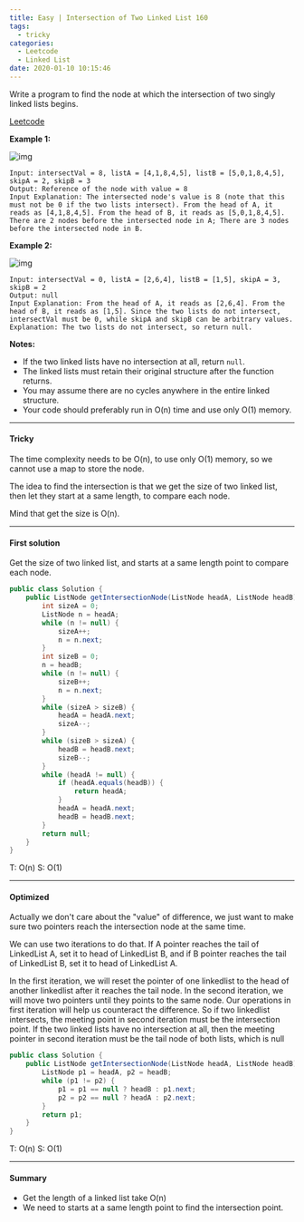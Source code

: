 ```yaml
---
title: Easy | Intersection of Two Linked List 160
tags:
  - tricky
categories:
  - Leetcode
  - Linked List
date: 2020-01-10 10:15:46
---
```


Write a program to find the node at which the intersection of two singly linked lists begins.

[Leetcode](https://leetcode.com/problems/intersection-of-two-linked-lists/)

<!--more-->

**Example 1:**

![img](https://assets.leetcode.com/uploads/2018/12/13/160_example_1.png)



```
Input: intersectVal = 8, listA = [4,1,8,4,5], listB = [5,0,1,8,4,5], skipA = 2, skipB = 3
Output: Reference of the node with value = 8
Input Explanation: The intersected node's value is 8 (note that this must not be 0 if the two lists intersect). From the head of A, it reads as [4,1,8,4,5]. From the head of B, it reads as [5,0,1,8,4,5]. There are 2 nodes before the intersected node in A; There are 3 nodes before the intersected node in B.
```

**Example 2:**

![img](https://assets.leetcode.com/uploads/2018/12/13/160_example_3.png)



```
Input: intersectVal = 0, listA = [2,6,4], listB = [1,5], skipA = 3, skipB = 2
Output: null
Input Explanation: From the head of A, it reads as [2,6,4]. From the head of B, it reads as [1,5]. Since the two lists do not intersect, intersectVal must be 0, while skipA and skipB can be arbitrary values.
Explanation: The two lists do not intersect, so return null.
```

**Notes:**

- If the two linked lists have no intersection at all, return `null`.
- The linked lists must retain their original structure after the function returns.
- You may assume there are no cycles anywhere in the entire linked structure.
- Your code should preferably run in O(n) time and use only O(1) memory.

---

#### Tricky 

The time complexity needs to be O(n), to use only O(1) memory, so we cannot use a map to store the node.

The idea to find the intersection is that we get the size of two linked list, then let they start at a same length, to compare each node.

Mind that get the size is O(n).

---

#### First solution 

Get the size of two linked list, and starts at a same length point to compare each node.

```java
public class Solution {
    public ListNode getIntersectionNode(ListNode headA, ListNode headB) {
        int sizeA = 0;
        ListNode n = headA;
        while (n != null) {
            sizeA++;
            n = n.next;
        }
        int sizeB = 0;
        n = headB;
        while (n != null) {
            sizeB++;
            n = n.next;
        }
        while (sizeA > sizeB) {
            headA = headA.next;
            sizeA--;
        }
        while (sizeB > sizeA) {
            headB = headB.next;
            sizeB--;
        }
        while (headA != null) {
            if (headA.equals(headB)) {
                return headA;
            }
            headA = headA.next;
            headB = headB.next;
        }
        return null;
    }
}
```

T: O(n)			S: O(1)

---

#### Optimized 

Actually we don't care about the "value" of difference, we just want to make sure two pointers reach the intersection node at the same time.

We can use two iterations to do that. If A pointer reaches the tail of LinkedList A, set it to head of LinkedList B, and if B pointer reaches the tail of LinkedList B, set it to head of LinkedList A.

In the first iteration, we will reset the pointer of one linkedlist to the head of another linkedlist after it reaches the tail node. In the second iteration, we will move two pointers until they points to the same node. Our operations in first iteration will help us counteract the difference. So if two linkedlist intersects, the meeting point in second iteration must be the intersection point. If the two linked lists have no intersection at all, then the meeting pointer in second iteration must be the tail node of both lists, which is null

```java
public class Solution {
    public ListNode getIntersectionNode(ListNode headA, ListNode headB) {
        ListNode p1 = headA, p2 = headB;
        while (p1 != p2) {
            p1 = p1 == null ? headB : p1.next;
            p2 = p2 == null ? headA : p2.next;
        }
        return p1;
    }
}
```

T: O(n)			S: O(1)

---

#### Summary 

* Get the length of a linked list take O(n)
* We need to starts at a same length point to find the intersection point.